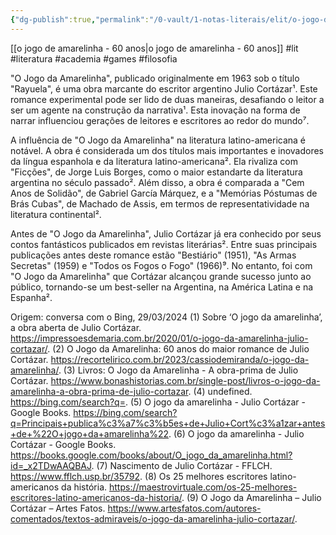 ```yaml
---
{"dg-publish":true,"permalink":"/0-vault/1-notas-literais/elit/o-jogo-de-amarelinha-60-anos-1/","tags":["lit","literatura","academia","games","filosofia"],"dgHomeLink":true,"dgShowLocalGraph":true,"dgShowFileTree":true,"dgEnableSearch":true,"noteIcon":""}
---
```


[[o jogo de amarelinha - 60 anos\|o jogo de amarelinha - 60 anos]]
#lit #literatura #academia #games #filosofia

"O Jogo da Amarelinha", publicado originalmente em 1963 sob o título "Rayuela", é uma obra marcante do escritor argentino Julio Cortázar¹. Este romance experimental pode ser lido de duas maneiras, desafiando o leitor a ser um agente na construção da narrativa¹. Esta inovação na forma de narrar influenciou gerações de leitores e escritores ao redor do mundo⁷.

A influência de "O Jogo da Amarelinha" na literatura latino-americana é notável. A obra é considerada um dos títulos mais importantes e inovadores da língua espanhola e da literatura latino-americana². Ela rivaliza com "Ficções", de Jorge Luis Borges, como o maior estandarte da literatura argentina no século passado². Além disso, a obra é comparada a "Cem Anos de Solidão", de Gabriel García Márquez, e a "Memórias Póstumas de Brás Cubas", de Machado de Assis, em termos de representatividade na literatura continental².

Antes de "O Jogo da Amarelinha", Julio Cortázar já era conhecido por seus contos fantásticos publicados em revistas literárias². Entre suas principais publicações antes deste romance estão "Bestiário" (1951), "As Armas Secretas" (1959) e "Todos os Fogos o Fogo" (1966)⁹. No entanto, foi com "O Jogo da Amarelinha" que Cortázar alcançou grande sucesso junto ao público, tornando-se um best-seller na Argentina, na América Latina e na Espanha².

Origem: conversa com o Bing, 29/03/2024
(1) Sobre ‘O jogo da amarelinha’, a obra aberta de Julio Cortázar. https://impressoesdemaria.com.br/2020/01/o-jogo-da-amarelinha-julio-cortazar/.
(2) O Jogo da Amarelinha: 60 anos do maior romance de Julio Cortázar. https://recortelirico.com.br/2023/cassiodemiranda/o-jogo-da-amarelinha/.
(3) Livros: O Jogo da Amarelinha - A obra-prima de Julio Cortázar. https://www.bonashistorias.com.br/single-post/livros-o-jogo-da-amarelinha-a-obra-prima-de-julio-cortazar.
(4) undefined. https://bing.com/search?q=.
(5) O jogo da amarelinha - Julio Cortázar - Google Books. https://bing.com/search?q=Principais+publica%c3%a7%c3%b5es+de+Julio+Cort%c3%a1zar+antes+de+%22O+jogo+da+amarelinha%22.
(6) O jogo da amarelinha - Julio Cortázar - Google Books. https://books.google.com/books/about/O_jogo_da_amarelinha.html?id=_x2TDwAAQBAJ.
(7) Nascimento de Julio Cortázar - FFLCH. https://www.fflch.usp.br/35792.
(8) Os 25 melhores escritores latino-americanos da história. https://maestrovirtuale.com/os-25-melhores-escritores-latino-americanos-da-historia/.
(9) O Jogo da Amarelinha – Julio Cortázar – Artes Fatos. https://www.artesfatos.com/autores-comentados/textos-admiraveis/o-jogo-da-amarelinha-julio-cortazar/.
